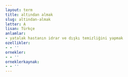 ```yaml
---
layout: term
title: altından almak
slug: altindan-almak
letter: A
lisan: Türkçe
anlamlar:
- yatalak hastanın idrar ve dışkı temizliğini yapmak
ozellikler:
- - ''
ornekler:
- - ''
orneklerkaynak:
- - ''
---
```

